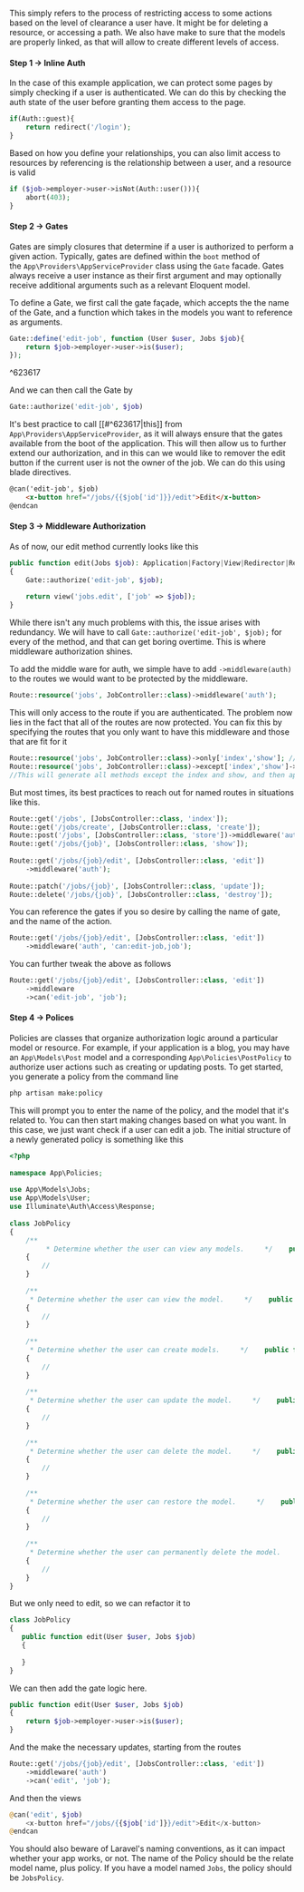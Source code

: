 This simply refers to the process of restricting access to some actions based on the level of clearance a user have. It might be for deleting a resource, or accessing a path. We also have make to sure that the models are properly linked, as that will allow to create different levels of access.
#### Step 1 -> Inline Auth
In the case of this example application, we can protect some pages by simply checking if a user is authenticated. We can do this by checking the auth state of the user before granting them access to the page.
```php
if(Auth::guest){
	return redirect('/login');
}
```
Based on how you define your relationships, you can also limit access to resources by referencing is the relationship between a user, and a resource is valid
```php
if ($job->employer->user->isNot(Auth::user())){  
    abort(403);  
}
```

#### Step 2 -> Gates
Gates are simply closures that determine if a user is authorized to perform a given action. Typically, gates are defined within the `boot` method of the `App\Providers\AppServiceProvider` class using the `Gate` facade. Gates always receive a user instance as their first argument and may optionally receive additional arguments such as a relevant Eloquent model.

To define a Gate, we first call the gate façade, which accepts the the name of the Gate, and a function which takes in the models you want to reference as arguments.
```php
Gate::define('edit-job', function (User $user, Jobs $job){  
    return $job->employer->user->is($user);  
});
```

^623617

And we can then call the Gate by
```php
Gate::authorize('edit-job', $job)
```

It's best practice to call [[#^623617|this]] from `App\Providers\AppServiceProvider`, as it will always ensure that the gates available from the boot of the application. This will then allow us to further extend our authorization, and in this can we would like to remover the edit button if the current user is not the owner of the job. We can do this using blade directives.
```html
@can('edit-job', $job)  
    <x-button href="/jobs/{{$job['id']}}/edit">Edit</x-button>  
@endcan
```

#### Step 3 -> Middleware Authorization
As of now, our edit method currently looks like this
```php
public function edit(Jobs $job): Application|Factory|View|Redirector|RedirectResponse  
{  
    Gate::authorize('edit-job', $job);  
  
    return view('jobs.edit', ['job' => $job]);  
}
```
While there isn't any much problems with this, the issue arises with redundancy. We will have to call `Gate::authorize('edit-job', $job);` for every of the method, and that can get boring overtime. This is where middleware authorization shines.

To add the middle ware for auth, we simple have to add `->middleware(auth)` to the routes we would want to be protected by the middleware.
```php
Route::resource('jobs', JobController::class)->middleware('auth');
```
This will only access to the route if you are authenticated. The problem now lies in the fact that all of the routes are now protected. You can fix this by specifying the routes that you only want to have this middleware and those that are fit for it
```php
Route::resource('jobs', JobController::class)->only['index','show']; //This will generate only the index, show route, on methods on the controller
Route::resource('jobs', JobController::class)->except['index','show']->middleware('auth'); 
//This will generate all methods except the index and show, and then applies the auth middleware to it.
```

But most times, its best practices to reach out for named routes in situations like this.
```php
Route::get('/jobs', [JobsController::class, 'index']);  
Route::get('/jobs/create', [JobsController::class, 'create']);  
Route::post('/jobs', [JobsController::class, 'store'])->middleware('auth');  
Route::get('/jobs/{job}', [JobsController::class, 'show']);  
  
Route::get('/jobs/{job}/edit', [JobsController::class, 'edit'])  
    ->middleware('auth');  
  
Route::patch('/jobs/{job}', [JobsController::class, 'update']);  
Route::delete('/jobs/{job}', [JobsController::class, 'destroy']);
```

You can reference the gates if you so desire by calling the name of gate, and the name of the action.
```php
Route::get('/jobs/{job}/edit', [JobsController::class, 'edit'])  
    ->middleware('auth', 'can:edit-job,job');
```
You can further tweak the above as follows
```php
Route::get('/jobs/{job}/edit', [JobsController::class, 'edit'])  
    ->middleware
    ->can('edit-job', 'job');
```

#### Step 4 -> Polices
Policies are classes that organize authorization logic around a particular model or resource. For example, if your application is a blog, you may have an `App\Models\Post` model and a corresponding `App\Policies\PostPolicy` to authorize user actions such as creating or updating posts. To get started, you generate a policy from the command line
```php
php artisan make:policy
```
This will prompt you to enter the name of the policy, and the model that it's related to. You can then start making changes based on what you want. In this case, we just want check if a user can edit a job.
The initial structure of a newly generated policy is something like this
```php
<?php  
  
namespace App\Policies;  
  
use App\Models\Jobs;  
use App\Models\User;  
use Illuminate\Auth\Access\Response;  
  
class JobPolicy  
{  
    /**  
	     * Determine whether the user can view any models.     */    public function viewAny(User $user): bool  
    {  
        //  
    }  
  
    /**  
     * Determine whether the user can view the model.     */    public function view(User $user, Jobs $jobs): bool  
    {  
        //  
    }  
  
    /**  
     * Determine whether the user can create models.     */    public function create(User $user): bool  
    {  
        //  
    }  
  
    /**  
     * Determine whether the user can update the model.     */    public function update(User $user, Jobs $jobs): bool  
    {  
        //  
    }  
  
    /**  
     * Determine whether the user can delete the model.     */    public function delete(User $user, Jobs $jobs): bool  
    {  
        //  
    }  
  
    /**  
     * Determine whether the user can restore the model.     */    public function restore(User $user, Jobs $jobs): bool  
    {  
        //  
    }  
  
    /**  
     * Determine whether the user can permanently delete the model.     */    public function forceDelete(User $user, Jobs $jobs): bool  
    {  
        //  
    }  
}
```
But we only need to edit, so we can refactor it to
```php
class JobPolicy  
{  
   public function edit(User $user, Jobs $job)  
   {  
         
   }  
}
```
We can then add the gate logic here.
```php
public function edit(User $user, Jobs $job)  
{  
    return $job->employer->user->is($user);  
}
```
And the make the necessary updates, starting from the routes
```php
Route::get('/jobs/{job}/edit', [JobsController::class, 'edit'])  
    ->middleware('auth')  
    ->can('edit', 'job');
```
And then the views
```php
@can('edit', $job)  
    <x-button href="/jobs/{{$job['id']}}/edit">Edit</x-button>  
@endcan
```
You should also beware of Laravel's naming conventions, as it can impact whether your app works, or not. The name of the Policy should be the relate model name, plus policy. If you have a model named `Jobs`, the policy should be `JobsPolicy`. 
